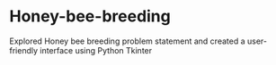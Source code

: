 # Honey-bee-breeding
Explored Honey bee breeding problem statement and created a user-friendly interface using Python Tkinter
